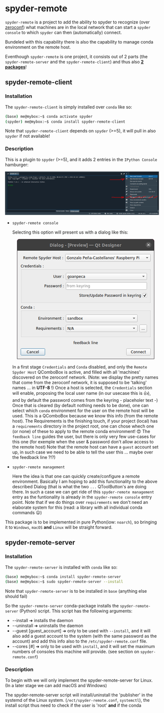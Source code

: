 # spyder-remote

`spyder-remote` is a project to add the ability to spyder to recognize (over [zeroconf](https://github.com/jstasiak/python-zeroconf)) what machines are in the local network that can start a `spyder` `console` to which `spyder` can then (automatically) connect.

Bundeled with this capability there is also the capability to manage conda environment on the remote host.

Eventhough `spyder-remote` is one project, it consists out of 2 parts (the `spyder-remote-server` and the `spyder-remote-client`) and thus also <ins>**2 packages**</ins>!

## spyder-remote-client

### Installation

The `spyder-remote-client` is simply installed over `conda` like so:

```sh
(base) me@mybox:~$ conda activate spyder
(spyder) me@mybox:~$ conda install spyder-remote-client
```
Note that `spyder-remote-client` depends on `spyder` (>=5), it will pull in also `spyder` if not available!

### Description

This is a plugin to `spyder` (>=5), and it adds 2 entries in the `IPython Console` hamburger:

<p align="center">
  <img src="/docs/images/IPython_console_hamburger.jpg">
</p>

  - `spyder-remote console`

    Selecting this option will present us with a dialog like this:

    <p align="center">
      <img src="/docs/images/SpyderRemoteConnectionDialog.png">
    </p>

    In a first stage `Credentials` and `Conda` disabled, and only the `Remote Spyder Host` QComboBox is active, and filled with all 'machines' discovered on the zeroconf network. (Note: we display the pretty names that come from the zeroconf network, it is supposed to be 'talking' names ... in **UTF-8** !) Once a host is selected, the `Credentials` section will enable, proposing the local user name (in our usecase this is :thumbsup:), and by default the password comes from the keyring - placeholer text -) Once that is cleared (by default nothing needs to be done), one can select which `conda` environment for the user on the remote host will be used. This is a QComboBox because we know this info (from the remote host). The Requirements is the finishing touch, if your project (local) has a `requirements` directory in the project root, one can chose whech one (or none) of these to apply to the remote conda environment! :heart_eyes: The `feedback line` guides the user, but there is only very few use-cases for this one (for exemple when the user & password don't allow access to the remote host) Note that the remote host can have a `guest` account set up, in such case we need to be able to tell the user this ... maybe over the feedback line ?!?)

  - `spyder-remote management`

    Here the idea is that one can quickly create/configure a remote environment. Basically I am hoping to add this functionality to the above described Dialog (that is what the two `...` QToolButton's are doing there. In such a case we can get ride of this `spyder-remote management` entry as the funtionality is already in the `spyder-remote console` entry point. Note that if we do things over `requirements` we don't need an elaborate system for this (read: a library with all individual conda commands :stuck_out_tongue:)

This package is to be implemented in pure Python(iow: `noarch`), so bringing it to `Windows`, `macOS` **and** `Linux` will be straight forward.

## spyder-remote-server

### Installation

The `spyder-remote-server` is installed with `conda` like so:

```sh
(base) me@mybox:~$ conda install spyder-remote-server
(base) me@mybox:~$ sudo spyder-remote-server --install
```
Note that `spyder-remote-server` is to be installed in `base` (anything else should fail)

So the `spyder-remote-server` conda-package installs the `spyder-remote-server` (Python) script.
This script has the following arguments:
  - --install ➜ installs the daemon
  - --uninstall ➜ uninstalls the daemon
  - --guest [guest_account] ➜ only to be used with `--install`, and it will also add a guest account to the system (with the same password as the account) and add this info also to the `/etc/spyder-remote.conf` file.
  - --cores [#] ➜ only to be used with `install`, and it will set the maximum numbers of consoles this machine will provide. (see section on `spyder-remote.conf`)

### Description

To begin with we will only implement the spyder-remote-server for Linux. (In a later stage we can add macOS and Windows)

The spyder-remote-server script will install/uninstall the 'publisher' in the systemd of the Linux system. (`/ect/spyder-remote.conf`, `systemctl`),
the install script thus need to check if the user is 'root' **and** if the conda
